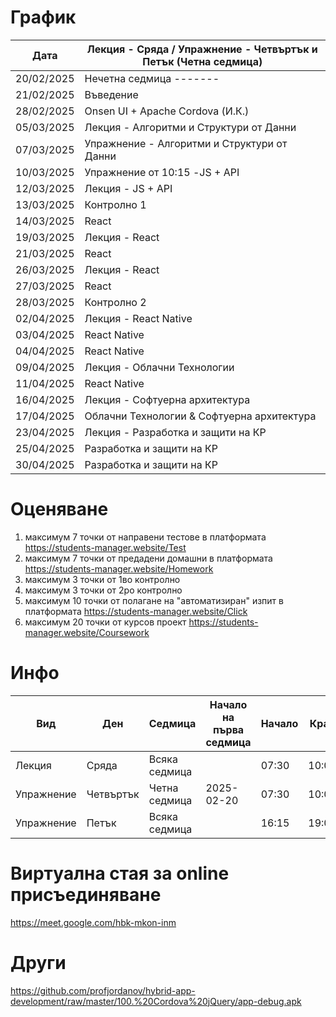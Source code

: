 # График

| Дата       | Лекция - Сряда / Упражнение - Четвъртък и Петък (Четна седмица) |
|------------|-----------------------------------------------------------------|
| 20/02/2025 | Нечетна седмица -------                                         |
| 21/02/2025 | Въведение                                                       |
| 28/02/2025 | Onsen UI + Apache Cordova (И.К.)                                |
| 05/03/2025 | Лекция - Алгоритми и Структури от Данни                         |
| 07/03/2025 | Упражнение - Алгоритми и Структури от Данни                     |
| 10/03/2025 | Упражнение от 10:15 -JS + API                                   |
| 12/03/2025 | Лекция - JS + API                                               |
| 13/03/2025 | Контролно 1                                                     |
| 14/03/2025 | React                                                           |
| 19/03/2025 | Лекция - React                                                  |
| 21/03/2025 | React                                                           |
| 26/03/2025 | Лекция - React                                                  |
| 27/03/2025 | React                                                           |
| 28/03/2025 | Контролно 2                                                     |
| 02/04/2025 | Лекция - React Native                                           |
| 03/04/2025 | React Native                                                    |
| 04/04/2025 | React Native                                                    |
| 09/04/2025 | Лекция - Облачни Технологии                                     |
| 11/04/2025 | React Native                                                    |
| 16/04/2025 | Лекция - Софтуерна архитектура                                  |
| 17/04/2025 | Облачни Технологии & Софтуерна архитектура                      |
| 23/04/2025 | Лекция - Разработка и защити на КР                              |
| 25/04/2025 | Разработка и защити на КР                                       |
| 30/04/2025 | Разработка и защити на КР                                       |

# Оценяване            

1) максимум 7 точки от направени тестове в платформата https://students-manager.website/Test
2) максимум 7 точки от предадени домашни в платформата https://students-manager.website/Homework
3) максимум 3 точки от 1во контролно 
4) максимум 3 точки от 2ро контролно 
5) максимум 10 точки от полагане на "автоматизиран" изпит в платформата https://students-manager.website/Click 
6) максимум 20 точки от курсов проект https://students-manager.website/Coursework

# Инфо

| Вид        | Ден       | Седмица         | Начало на първа седмица | Начало | Край   | Зала   |
|------------|-----------|-----------------|-------------------------|--------|--------|--------|
| Лекция     | Сряда     | Всяка седмица   |                         | 07:30  | 10:00  | H-201  |
| Упражнение | Четвъртък | Четна седмица   | 2025-02-20              | 07:30  | 10:00  | H-201  |
| Упражнение | Петък     | Всяка седмица   |                         | 16:15  | 19:00  | H-203  |

# Виртуална стая за online присъединяване 
https://meet.google.com/hbk-mkon-inm

# Други
https://github.com/profjordanov/hybrid-app-development/raw/master/100.%20Cordova%20jQuery/app-debug.apk
